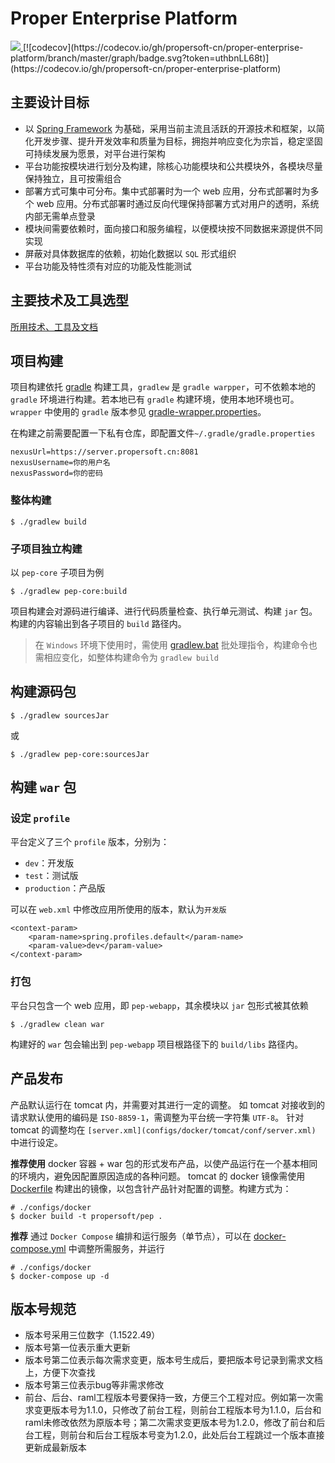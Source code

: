 Proper Enterprise Platform
==========================

<a href="https://server.propersoft.cn/teamcity/viewType.html?buildTypeId=PEP_Build">
  <img src="https://server.propersoft.cn/teamcity/app/rest/builds/buildType:(id:PEP_Build)/statusIcon.svg"/>
</a>
[![codecov](https://codecov.io/gh/propersoft-cn/proper-enterprise-platform/branch/master/graph/badge.svg?token=uthbnLL68t)](https://codecov.io/gh/propersoft-cn/proper-enterprise-platform)


主要设计目标
----------

* 以 [Spring Framework](http://projects.spring.io/spring-framework/) 为基础，采用当前主流且活跃的开源技术和框架，以简化开发步骤、提升开发效率和质量为目标，拥抱并响应变化为宗旨，稳定坚固可持续发展为愿景，对平台进行架构
* 平台功能按模块进行划分及构建，除核心功能模块和公共模块外，各模块尽量保持独立，且可按需组合
* 部署方式可集中可分布。集中式部署时为一个 web 应用，分布式部署时为多个 web 应用。分布式部署时通过反向代理保持部署方式对用户的透明，系统内部无需单点登录
* 模块间需要依赖时，面向接口和服务编程，以便模块按不同数据来源提供不同实现
* 屏蔽对具体数据库的依赖，初始化数据以 `SQL` 形式组织
* 平台功能及特性须有对应的功能及性能测试


主要技术及工具选型
--------------

[所用技术、工具及文档](http://propersoft-cn.github.io/pep-refs)


项目构建
--------

项目构建依托 [gradle](http://www.gradle.org) 构建工具，`gradlew` 是 `gradle warpper`，可不依赖本地的 `gradle` 环境进行构建。若本地已有 `gradle` 构建环境，使用本地环境也可。`wrapper` 中使用的 `gradle` 版本参见 [gradle-wrapper.properties](./gradle/wrapper/gradle-wrapper.properties)。

在构建之前需要配置一下私有仓库，即配置文件`~/.gradle/gradle.properties`
````
nexusUrl=https://server.propersoft.cn:8081
nexusUsername=你的用户名
nexusPassword=你的密码
````
### 整体构建

    $ ./gradlew build

### 子项目独立构建

以 `pep-core` 子项目为例

    $ ./gradlew pep-core:build

项目构建会对源码进行编译、进行代码质量检查、执行单元测试、构建 `jar` 包。构建的内容输出到各子项目的 `build` 路径内。

> 在 `Windows` 环境下使用时，需使用 [gradlew.bat](gradlew.bat) 批处理指令，构建命令也需相应变化，如整体构建命令为 `gradlew build`


构建源码包
---------

    $ ./gradlew sourcesJar

或

    $ ./gradlew pep-core:sourcesJar


构建 `war` 包
------------

### 设定 `profile`

平台定义了三个 `profile` 版本，分别为：

* `dev`：开发版
* `test`：测试版
* `production`：产品版

可以在 `web.xml` 中修改应用所使用的版本，默认为`开发版`

    <context-param>
        <param-name>spring.profiles.default</param-name>
        <param-value>dev</param-value>
    </context-param>

### 打包

平台只包含一个 web 应用，即 `pep-webapp`，其余模块以 `jar` 包形式被其依赖

    $ ./gradlew clean war

构建好的 `war` 包会输出到 `pep-webapp` 项目根路径下的 `build/libs` 路径内。


产品发布
-------

产品默认运行在 tomcat 内，并需要对其进行一定的调整。
如 tomcat 对接收到的请求默认使用的编码是 `ISO-8859-1`，需调整为平台统一字符集 `UTF-8`。
针对 tomcat 的调整均在 `[server.xml](configs/docker/tomcat/conf/server.xml)` 中进行设定。

**推荐使用** docker 容器 + war 包的形式发布产品，以使产品运行在一个基本相同的环境内，避免因配置原因造成的各种问题。
tomcat 的 docker 镜像需使用 [Dockerfile](configs/docker/Dockerfile) 构建出的镜像，以包含针产品针对配置的调整。构建方式为：

    # ./configs/docker
    $ docker build -t propersoft/pep .

**推荐** 通过 `Docker Compose` 编排和运行服务（单节点），可以在 [docker-compose.yml](configs/docker/docker-compose.yml) 中调整所需服务，并运行

    # ./configs/docker
    $ docker-compose up -d


版本号规范
---------
- 版本号采用三位数字（1.1522.49）
- 版本号第一位表示重大更新
- 版本号第二位表示每次需求变更，版本号生成后，要把版本号记录到需求文档上，方便下次查找
- 版本号第三位表示bug等非需求修改
- 前台、后台、raml工程版本号要保持一致，方便三个工程对应。例如第一次需求变更版本号为1.1.0，只修改了前台工程，则前台工程版本号为1.1.0，后台和raml未修改依然为原版本号；第二次需求变更版本号为1.2.0，修改了前台和后台工程，则前台和后台工程版本号变为1.2.0，此处后台工程跳过一个版本直接更新成最新版本
